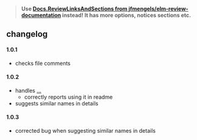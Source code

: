 > **Use [Docs.ReviewLinksAndSections from jfmengels/elm-review-documentation](https://dark.elm.dmy.fr/packages/jfmengels/elm-review-documentation/latest/Docs-ReviewLinksAndSections) instead! It has more options, notices sections etc.**

## changelog

#### 1.0.1

- checks file comments

#### 1.0.2

- handles [...](#definition)
    - correctly reports using it in readme
- suggests similar names in details

#### 1.0.3

- corrected bug when suggesting similar names in details
